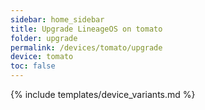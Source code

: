 ```yaml
---
sidebar: home_sidebar
title: Upgrade LineageOS on tomato
folder: upgrade
permalink: /devices/tomato/upgrade
device: tomato
toc: false
---
```

{% include templates/device_variants.md %}
